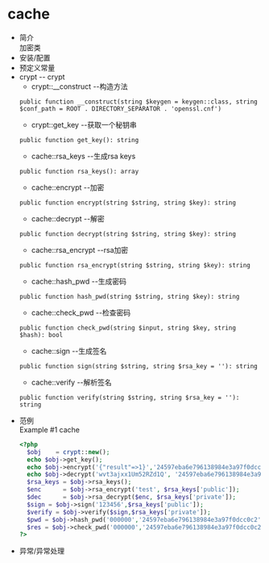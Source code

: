 # cache
* 简介  
加密类
* 安装/配置  
* 预定义常量  
* crypt -- crypt  
    * crypt::__construct --构造方法 
    ```text
    public function __construct(string $keygen = keygen::class, string $conf_path = ROOT . DIRECTORY_SEPARATOR . 'openssl.cnf')
    ```   
    * crypt::get_key --获取一个秘钥串
    ```text
    public function get_key(): string
    ```   
    * cache::rsa_keys --生成rsa keys
    ```text
    public function rsa_keys(): array
    ```  
    * cache::encrypt --加密
    ```text
    public function encrypt(string $string, string $key): string
    ```
    * cache::decrypt --解密
    ```text
    public function decrypt(string $string, string $key): string
    ```
    * cache::rsa_encrypt --rsa加密
    ```text
    public function rsa_encrypt(string $string, string $key): string
    ```
    * cache::hash_pwd --生成密码
    ```text
    public function hash_pwd(string $string, string $key): string
    ```
    * cache::check_pwd --检查密码
    ```text
    public function check_pwd(string $input, string $key, string $hash): bool
    ```
    * cache::sign --生成签名
    ```text
    public function sign(string $string, string $rsa_key = ''): string
    ```
    * cache::verify --解析签名
    ```text
    public function verify(string $string, string $rsa_key = ''): string
    ```
* 范例  
    Example #1 cache
    ```php
    <?php
      $obj    = crypt::new();
      echo $obj->get_key();                                                           //输出24597eba6e796138984e3a97f0dcc0c2
      echo $obj->encrypt('{"result"=>1}','24597eba6e796138984e3a97f0dcc0c2');         //将json数据加密
      echo $obj->decrypt('wvt3ajxx1Um52RZd1Q', '24597eba6e796138984e3a97f0dcc0c2');   //将加密过的数据解密
      $rsa_keys = $obj->rsa_keys();                                                   //生成包含public和private的数组
      $enc      = $obj->rsa_encrypt('test', $rsa_keys['public']);                     //生成加密过的test
      $dec      = $obj->rsa_decrypt($enc, $rsa_keys['private']);                      //解密之后得到test
      $sign = $obj->sign('123456',$rsa_keys['public']);                               //生成签名
      $verify = $obj->verify($sign,$rsa_keys['private']);                             //解析签名
      $pwd = $obj->hash_pwd('000000','24597eba6e796138984e3a97f0dcc0c2');             //生成密码
      $res = $obj->check_pwd('000000','24597eba6e796138984e3a97f0dcc0c2',$pwd);       //检查密码
    ?>
    ```
* 异常/异常处理  
 